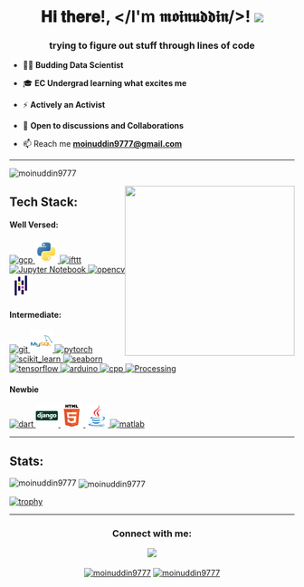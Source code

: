 
<h1 align="center">
 𝐇𝐢 𝐭𝐡𝐞𝐫𝐞!, &lt/I'm 𝖒𝖔𝖎𝖓𝖚𝖉𝖉𝖎𝖓/&gt;!
  <a target="_blank">
    <img src="https://github.com/JayantGoel001/JayantGoel001/blob/master/GIF/Hi.gif" width="40px" />
  </a>
</h1>
<h3 align="center">trying to figure out stuff through lines of code</h3>


- 👨‍💻 **Budding Data Scientist**

- 🎓 **EC Undergrad learning what excites me**

- ⚡ **Actively an Activist**

- 💬 **Open to discussions and Collaborations**

- 📫 Reach me **moinuddin9777@gmail.com** 

---
<p align="left"> <img src="https://komarev.com/ghpvc/?username=moinuddin9777&label=Profile%20views&color=129e00&style=plastic" alt="moinuddin9777" /> </p>
<img align="right" width="300" height="300" src="https://media4.giphy.com/media/FoVzfcqCDSb7zCynOp/giphy.gif?cid=ecf05e472ccszmrvpity8e9o9v3hnb50fnu72miw05xe8frj&rid=giphy.gif&ct=g">

<h2 align="left">Tech Stack:</h2>
<h4 align="left">Well Versed:</h4>
<p align="left"> <a href="https://cloud.google.com" target="_blank" rel="noreferrer"> <img src="https://www.vectorlogo.zone/logos/google_cloud/google_cloud-icon.svg" alt="gcp" width="40" height="40"/> <a href="https://www.python.org" target="_blank" rel="noreferrer"> <img src="https://raw.githubusercontent.com/devicons/devicon/master/icons/python/python-original.svg" alt="python" width="40" height="40"/> </a> <a href="https://ifttt.com/" target="_blank" rel="noreferrer"> <img src="https://www.vectorlogo.zone/logos/ifttt/ifttt-ar21.svg" alt="ifttt" width="40" height="40"/> </a> <a href="https://jupyter.org/" target="_blank" rel="noreferrer"> <img src="https://upload.wikimedia.org/wikipedia/commons/3/38/Jupyter_logo.svg" alt="Jupyter Notebook" width="40" height="40"/> </a>  <a href="https://opencv.org/" target="_blank" rel="noreferrer"> <img src="https://www.vectorlogo.zone/logos/opencv/opencv-icon.svg" alt="opencv" width="40" height="40"/> </a> <a href="https://pandas.pydata.org/" target="_blank" rel="noreferrer"> <img src="https://raw.githubusercontent.com/devicons/devicon/2ae2a900d2f041da66e950e4d48052658d850630/icons/pandas/pandas-original.svg" alt="pandas" width="40" height="40"/> </a></p>
<h4 align="left">Intermediate:</h4> 
<p align="left"> <a href="https://git-scm.com/" target="_blank" rel="noreferrer"> <img src="https://www.vectorlogo.zone/logos/git-scm/git-scm-icon.svg" alt="git" width="40" height="40"/> </a> <a href="https://www.mysql.com/" target="_blank" rel="noreferrer"> <img src="https://raw.githubusercontent.com/devicons/devicon/master/icons/mysql/mysql-original-wordmark.svg" alt="mysql" width="40" height="40"/> </a> <a href="https://pytorch.org/" target="_blank" rel="noreferrer"> <img src="https://www.vectorlogo.zone/logos/pytorch/pytorch-icon.svg" alt="pytorch" width="40" height="40"/> </a> <a href="https://scikit-learn.org/" target="_blank" rel="noreferrer"> <img src="https://upload.wikimedia.org/wikipedia/commons/0/05/Scikit_learn_logo_small.svg" alt="scikit_learn" width="40" height="40"/> </a> <a href="https://seaborn.pydata.org/" target="_blank" rel="noreferrer"> <img src="https://seaborn.pydata.org/_images/logo-mark-lightbg.svg" alt="seaborn" width="40" height="40"/> </a> <a href="https://www.tensorflow.org" target="_blank" rel="noreferrer"> <img src="https://www.vectorlogo.zone/logos/tensorflow/tensorflow-icon.svg" alt="tensorflow" width="40" height="40"/> <a href="https://www.arduino.cc/" target="_blank" rel="noreferrer"> <img src="https://cdn.worldvectorlogo.com/logos/arduino-1.svg" alt="arduino" width="40" height="40"/> </a> </a> <a href="https://www.w3schools.com/CPP/default.asp" target="_blank" rel="noreferrer"> <img src="https://upload.wikimedia.org/wikipedia/commons/1/18/ISO_C%2B%2B_Logo.svg" alt="cpp" width="40" height="40"/> </a> <a href="https://processing.org/" target="_blank" rel="noreferrer"> <img src="https://upload.wikimedia.org/wikipedia/commons/5/59/Processing_Logo_Clipped.svg" alt="Processing" width="40" height="40"/> </a> </p>
<h4 align="left">Newbie</h4>
<p align="left"> <a href="https://dart.dev" target="_blank" rel="noreferrer"> <img src="https://www.vectorlogo.zone/logos/dartlang/dartlang-icon.svg" alt="dart" width="40" height="40"/> </a> <a href="https://www.djangoproject.com/" target="_blank" rel="noreferrer"> <img src="https://raw.githubusercontent.com/devicons/devicon/master/icons/django/django-original.svg" alt="django" width="40" height="40"/> </a> <a href="https://www.w3.org/html/" target="_blank" rel="noreferrer"> <img src="https://raw.githubusercontent.com/devicons/devicon/master/icons/html5/html5-original-wordmark.svg" alt="html5" width="40" height="40"/> </a> <a href="https://www.java.com" target="_blank" rel="noreferrer"> <img src="https://raw.githubusercontent.com/devicons/devicon/master/icons/java/java-original.svg" alt="java" width="40" height="40"/> </a> <a href="https://www.mathworks.com/" target="_blank" rel="noreferrer"> <img src="https://upload.wikimedia.org/wikipedia/commons/2/21/Matlab_Logo.png" alt="matlab" width="40" height="40"/> </a> </p>

  ---

 <h2 align="left">Stats:</h2>
 
<p><img align="left" src="https://github-readme-stats.vercel.app/api/top-langs?username=moinuddin9777&show_icons=true&theme=merko&title_color=ffffff&text_color=ffd700&locale=en&layout=compact" alt="moinuddin9777" /></p>

<p>&nbsp;<img align="center" src="https://github-readme-stats.vercel.app/api?username=moinuddin9777&show_icons=true&locale=en&theme=merko&title_color=ffffff&text_color=ffd700" alt="moinuddin9777" /></p>

[![trophy](https://github-profile-trophy.vercel.app/?username=moinuddin9777&row=1&column=3&theme=matrix&no-bg=true)](https://github.com/moinuddin9777/github-profile-trophy)

---

<h3 align="center">Connect with me:</h3> 
<a target="_blank">
  <p align="center">
    <img src="https://github.com/JayantGoel001/JayantGoel001/blob/master/GIF/Handshake.gif" height="25px" style="max-width:100%;">
    </p>
  </a>
  
<p align="center">
<a href="https://linkedin.com/in/moinuddin9777" target="blank"><img align="center" src="https://raw.githubusercontent.com/rahuldkjain/github-profile-readme-generator/master/src/images/icons/Social/linked-in-alt.svg" alt="moinuddin9777" height="30" width="40" /></a>
<a href="https://instagram.com/moinuddin9777" target="blank"><img align="center" src="https://raw.githubusercontent.com/rahuldkjain/github-profile-readme-generator/master/src/images/icons/Social/instagram.svg" alt="moinuddin9777" height="30" width="40" /></a>
</p>

